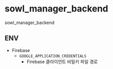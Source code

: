 # sowl_manager_backend
sowl_manager_backend


## ENV
- Firebase
    - `GOOGLE_APPLICATION_CREDENTIALS`
        - Firebase 클라이언트 비밀키 파일 경로